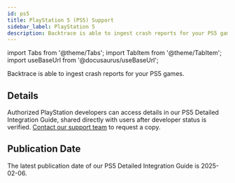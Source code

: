 ```yaml
---
id: ps5
title: PlayStation 5 (PS5) Support
sidebar_label: PlayStation 5
description: Backtrace is able to ingest crash reports for your PS5 games.
---
```


import Tabs from '@theme/Tabs';
import TabItem from '@theme/TabItem';
import useBaseUrl from '@docusaurus/useBaseUrl';

Backtrace is able to ingest crash reports for your PS5 games.

## Details

Authorized PlayStation developers can access details in our PS5 Detailed Integration Guide, shared directly with users after developer status is verified. [Contact our support team](https://support.saucelabs.com/s/submit-a-request?language=en_US) to request a copy.

## Publication Date

The latest publication date of our PS5 Detailed Integration Guide is 2025-02-06.
